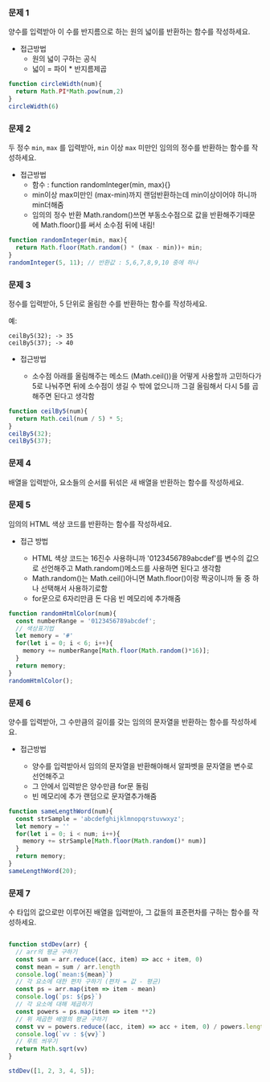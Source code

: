 ### 문제 1

양수를 입력받아 이 수를 반지름으로 하는 원의 넓이를 반환하는 함수를 작성하세요.

* 접근방법
  + 원의 넓이 구하는 공식 
  + 넓이 = 파이 * 반지름제곱

```js
function circleWidth(num){
  return Math.PI*Math.pow(num,2)
}
circleWidth(6)
```

### 문제 2

두 정수 `min`, `max` 를 입력받아, `min` 이상 `max` 미만인 임의의 정수를 반환하는 함수를 작성하세요.

* 접근방법
  + 함수 : function randomInteger(min, max){}
  + min이상 max미만인  (max-min)까지 랜덤반환하는데 min이상이어야 하니까 min더해줌
  + 임의의 정수 반환 Math.random()쓰면 부동소수점으로 값을 반환해주기때문에 Math.floor()를 써서 소수점 뒤에 내림!

```js
function randomInteger(min, max){
  return Math.floor(Math.random() * (max - min))+ min;
}
randomInteger(5, 11); // 반환값 : 5,6,7,8,9,10 중에 하나
```



### 문제 3

정수를 입력받아, 5 단위로 올림한 수를 반환하는 함수를 작성하세요.

예:
```
ceilBy5(32); -> 35
ceilBy5(37); -> 40
```
* 접근방법

  + 소수점 아래를 올림해주는 메소드 (Math.ceil())을 어떻게 사용할까 고민하다가 5로 나눠주면 뒤에 소수점이 생길 수 밖에 없으니까 그걸 올림해서 다시 5를 곱해주면 된다고 생각함

```js
function ceilBy5(num){
  return Math.ceil(num / 5) * 5;
}
ceilBy5(32);
ceilBy5(37);
```


### 문제 4

배열을 입력받아, 요소들의 순서를 뒤섞은 새 배열을 반환하는 함수를 작성하세요.

### 문제 5

임의의 HTML 색상 코드를 반환하는 함수를 작성하세요.

* 접근 방법

  + HTML 색상 코드는 16진수 사용하니까 '0123456789abcdef'를 변수의 값으로 선언해주고 Math.random()메소드를 사용하면 된다고 생각함
  + Math.random()는 Math.ceil()아니면 Math.floor()이랑 짝궁이니까 둘 중 하나 선택해서 사용하기로함
  + for문으로 6자리만큼 돈 다음 빈 메모리에 추가해줌

```js
function randomHtmlColor(num){
  const numberRange = '0123456789abcdef';
  // 색상표기법 
  let memory = '#'
  for(let i = 0; i < 6; i++){
    memory += numberRange[Math.floor(Math.random()*16)];
  }
  return memory;
}
randomHtmlColor();
```

### 문제 6

양수를 입력받아, 그 수만큼의 길이를 갖는 임의의 문자열을 반환하는 함수를 작성하세요.

* 접근방법

  + 양수를 입력받아서 임의의 문자열을 반환해야해서 알파벳을 문자열을 변수로 선언해주고
  + 그 안에서 입력받은 양수만큼 for문 돌림
  + 빈 메모리에 추가 랜덤으로 문자열추가해줌

```js
function sameLengthWord(num){
  const strSample = 'abcdefghijklmnopqrstuvwxyz';
  let memory = ''
  for(let i = 0; i < num; i++){
    memory += strSample[Math.floor(Math.random()* num)]
  }
  return memory;
}
sameLengthWord(20);
```

### 문제 7

수 타입의 값으로만 이루어진 배열을 입력받아, 그 값들의 표준편차를 구하는 함수를 작성하세요.

```js

function stdDev(arr) {
  // arr의 평균 구하기
  const sum = arr.reduce((acc, item) => acc + item, 0)
  const mean = sum / arr.length
  console.log(`mean:${mean}`)
  // 각 요소에 대한 편차 구하기 (편차 = 값 - 평균)
  const ps = arr.map(item => item - mean)
  console.log(`ps: ${ps}`)
  // 각 요소에 대해 제곱하기
  const powers = ps.map(item => item **2)
  // 위 제곱한 배열의 평균 구하기
  const vv = powers.reduce((acc, item) => acc + item, 0) / powers.length
  console.log(`vv : ${vv}`)
  // 루트 씌우기
  return Math.sqrt(vv)
}

stdDev([1, 2, 3, 4, 5]);
```
